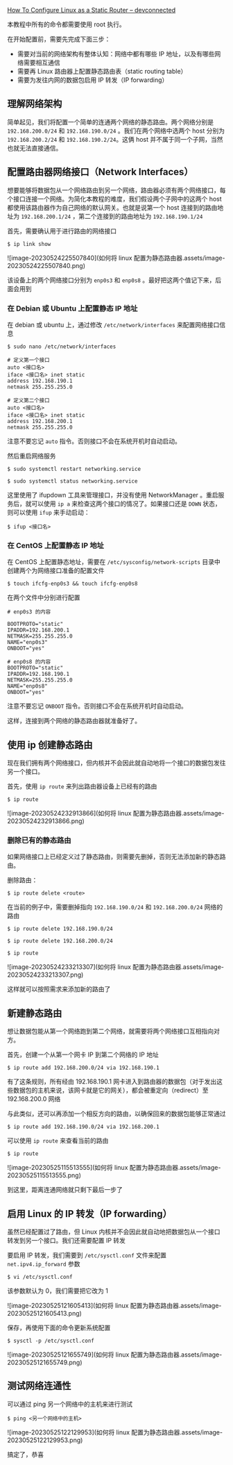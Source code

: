 [How To Configure Linux as a Static Router – devconnected](https://devconnected.com/how-to-configure-linux-as-a-static-router/)



本教程中所有的命令都需要使用 root 执行。

在开始配置前，需要先完成下面三步：

- 需要对当前的网络架构有整体认知：网络中都有哪些 IP 地址，以及有哪些网络需要相互通信
- 需要再 Linux 路由器上配置静态路由表（static routing table）
- 需要为发往内网的数据包启用 IP 转发（IP forwarding）

## 理解网络架构

简单起见，我们将配置一个简单的连通两个网络的静态路由。两个网络分别是 `192.168.200.0/24` 和 `192.168.190.0/24` 。我们在两个网络中选两个 host 分别为 `192.168.200.2/24` 和 `192.168.190.2/24`。这俩 host 并不属于同一个子网，当然也就无法直接通信。

## 配置路由器网络接口（Network Interfaces）

想要能够将数据包从一个网络路由到另一个网络，路由器必须有两个网络接口，每个接口连接一个网络。为简化本教程的难度，我们假设两个子网中的这两个 host 都使用该路由器作为自己网络的默认网关。也就是说第一个 host 连接到的路由地址为 `192.168.200.1/24` ，第二个连接到的路由地址为 `192.168.190.1/24`

首先，需要确认用于进行路由的网络接口

```
$ ip link show
```

![image-20230524225507840](如何将 linux 配置为静态路由器.assets/image-20230524225507840.png)

该设备上的两个网络接口分别为 `enp0s3` 和 `enp0s8` 。最好把这两个值记下来，后面会用到

### 在 Debian 或 Ubuntu 上配置静态 IP 地址

在 debian 或 ubuntu 上，通过修改 `/etc/network/interfaces` 来配置网络接口信息

```
$ sudo nano /etc/network/interfaces

# 定义第一个接口
auto <接口名>
iface <接口名> inet static
address 192.168.190.1
netmask 255.255.255.0

# 定义第二个接口
auto <接口名>
iface <接口名> inet static
address 192.168.200.1
netmask 255.255.255.0
```

注意不要忘记 `auto` 指令。否则接口不会在系统开机时自动启动。

然后重启网络服务

```
$ sudo systemctl restart networking.service

$ sudo systemctl status networking.service
```

这里使用了 ifupdown 工具来管理接口，并没有使用 NetworkManager 。重启服务后，就可以使用 `ip a` 来检查这两个接口的情况了。如果接口还是 `DOWN` 状态，则可以使用 `ifup` 来手动启动：

```
$ ifup <接口名>
```

### 在 CentOS 上配置静态 IP 地址

在 CentOS 上配置静态地址，需要在 `/etc/sysconfig/network-scripts` 目录中创建两个为网络接口准备的配置文件

```
$ touch ifcfg-enp0s3 && touch ifcfg-enp0s8
```

在两个文件中分别进行配置

```
# enp0s3 的内容

BOOTPROTO="static"
IPADDR=192.168.200.1
NETMASK=255.255.255.0
NAME="enp0s3"
ONBOOT="yes"

# enp0s8 的内容
BOOTPROTO="static"
IPADDR=192.168.190.1
NETMASK=255.255.255.0
NAME="enp0s8"
ONBOOT="yes"
```

注意不要忘记 `ONBOOT` 指令。否则接口不会在系统开机时自动启动。

这样，连接到两个网络的静态路由器就准备好了。

## 使用 ip 创建静态路由

现在我们拥有两个网络接口，但内核并不会因此就自动地将一个接口的数据包发往另一个接口。

首先，使用 `ip route` 来列出路由器设备上已经有的路由

```
$ ip route
```

![image-20230524232913866](如何将 linux 配置为静态路由器.assets/image-20230524232913866.png)

### 删除已有的静态路由

如果网络接口上已经定义过了静态路由，则需要先删掉，否则无法添加新的静态路由。

删除路由：

```
$ ip route delete <route>
```

在当前的例子中，需要删掉指向 `192.168.190.0/24` 和 `192.168.200.0/24` 网络的路由

```
$ ip route delete 192.168.190.0/24

$ ip route delete 192.168.200.0/24

$ ip route
```

![image-20230524233213307](如何将 linux 配置为静态路由器.assets/image-20230524233213307.png)

这样就可以按照需求来添加新的路由了

## 新建静态路由

想让数据包能从第一个网络跑到第二个网络，就需要将两个网络接口互相指向对方。

首先，创建一个从第一个网卡 IP 到第二个网络的 IP 地址

```
$ ip route add 192.168.200.0/24 via 192.168.190.1
```

有了这条规则，所有经由 192.168.190.1 网卡进入到路由器的数据包（对于发出这些数据包的主机来说，该网卡就是它的网关），都会被重定向（redirect）至 192.168.200.0 网络

与此类似，还可以再添加一个相反方向的路由，以确保回来的数据包能够正常通过

```
$ ip route add 192.168.190.0/24 via 192.168.200.1
```

可以使用 `ip route` 来查看当前的路由

```
$ ip route
```

![image-20230525115513555](如何将 linux 配置为静态路由器.assets/image-20230525115513555.png)

到这里，距离连通网络就只剩下最后一步了

## 启用 Linux 的 IP 转发（IP forwarding）

虽然已经配置过了路由，但 Linux 内核并不会因此就自动地把数据包从一个接口转发到另一个接口。我们还需要配置 IP 转发

要启用 IP 转发，我们需要到 `/etc/sysctl.conf` 文件来配置 `net.ipv4.ip_forward` 参数

```
$ vi /etc/sysctl.conf
```

该参数默认为 0，我们需要把它改为 1

![image-20230525121605413](如何将 linux 配置为静态路由器.assets/image-20230525121605413.png)

保存，再使用下面的命令更新系统配置

```
$ sysctl -p /etc/sysctl.conf
```

![image-20230525121655749](如何将 linux 配置为静态路由器.assets/image-20230525121655749.png)

## 测试网络连通性

可以通过 ping 另一个网络中的主机来进行测试

```
$ ping <另一个网络中的主机>
```

![image-20230525122129953](如何将 linux 配置为静态路由器.assets/image-20230525122129953.png)

搞定了，恭喜









